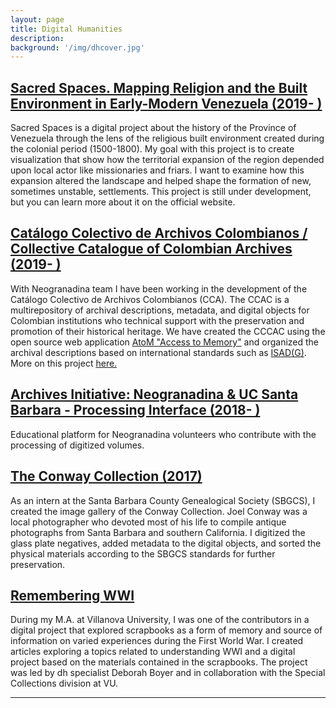 ```yaml
---
layout: page
title: Digital Humanities
description:
background: '/img/dhcover.jpg'
---
```

## [Sacred Spaces. Mapping Religion and the Built Environment in Early-Modern Venezuela (2019- )](https://andreinasoto.github.io/mapping-venezuela/)
Sacred Spaces is a digital project about the history of the Province of Venezuela through the lens of the religious built environment created during the colonial period (1500-1800). My goal with this project is to create visualization that show how the territorial expansion of the region depended upon local actor like missionaries and friars. I want to examine how this expansion altered the landscape and helped shape the formation of new, sometimes unstable, settlements. This project is still under development, but you can learn more about it on the official website.


## [Catálogo Colectivo de Archivos Colombianos / Collective Catalogue of Colombian Archives (2019- ) ](https://ccac.neogranadina.org/)
With Neogranadina team I have been working in the development of the Catálogo Colectivo de Archivos Colombianos (CCA). The CCAC is a multirepository of archival descriptions, metadata, and digital objects for Colombian institutions who technical support with the preservation and promotion of their historical heritage. We have created the CCCAC using the open source web application [AtoM "Access to Memory"](https://www.accesstomemory.org/) and organized the archival descriptions based on international standards such as [ISAD(G)](https://www.ica.org/es). More on this project [here.](https://neogranadina.org/projects/ccac)


## [Archives Initiative: Neogranadina & UC Santa Barbara - Processing Interface (2018- ) ](https://neogranadina.org/procesamiento/0-empieza-aca)
Educational platform for Neogranadina volunteers who contribute with the processing of digitized volumes.


## [The Conway Collection (2017)](https://sbgen.org/gallery.php?cid=5&sid=1)
As an intern at the Santa Barbara County Genealogical Society (SBGCS), I created the image gallery of the Conway Collection. Joel Conway was a local photographer who devoted most of his life to compile antique photographs from Santa Barbara and southern California. I digitized the glass plate negatives, added metadata to the digital objects, and sorted the physical materials according to the SBGCS standards for further preservation.


## [Remembering WWI](https://rememberingwwi.villanova.edu/)
During my M.A. at Villanova University, I was one of the contributors in a digital project that explored scrapbooks as a form of memory and source of information on varied experiences during the First World War. I created articles exploring a topics related to understanding WWI and a digital project based on the materials contained in the scrapbooks. The project was led by dh specialist Deborah Boyer and in collaboration with the Special Collections division at VU.

---
